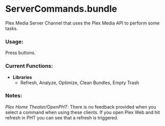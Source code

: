 # ServerCommands.bundle
Plex Media Server Channel that uses the Plex Media API to perform some tasks.

### Usage:
Press buttons.

### Current Functions:
  * **Libraries**
    * Refresh, Analyze, Optimize, Clean Bundles, Empty Trash

### Notes:
*Plex Home Theater/OpenPHT*: There is no feedback provided when you select a command when using these clients. If you open Plex Web and hit refresh in PHT you can see that a refresh is triggered.